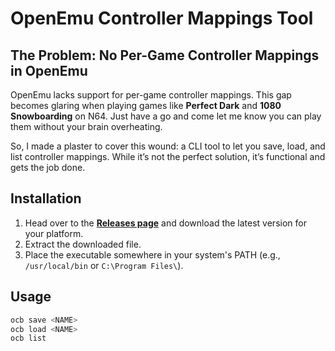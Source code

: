 # OpenEmu Controller Mappings Tool

## The Problem: No Per-Game Controller Mappings in OpenEmu

OpenEmu lacks support for per-game controller mappings. This gap becomes glaring when playing games like **Perfect Dark** and **1080 Snowboarding** on N64. Just have a go and come let me know you can play them without your brain overheating.

So, I made a plaster to cover this wound: a CLI tool to let you save, load, and list controller mappings. While it’s not the perfect solution, it’s functional and gets the job done.

## Installation

1. Head over to the **[Releases page](https://github.com/mattcanty/openemu-controller-bindings/releases)** and download the latest version for your platform.
2. Extract the downloaded file.
3. Place the executable somewhere in your system's PATH (e.g., `/usr/local/bin` or `C:\Program Files\`).

## Usage

```bash
ocb save <NAME>
ocb load <NAME>
ocb list
```
